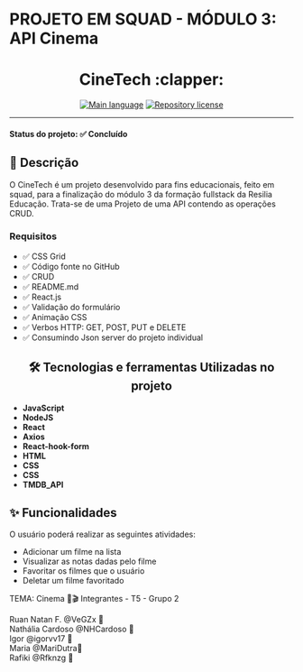 
# PROJETO EM SQUAD - MÓDULO 3: API Cinema

<div align="center">
    <h1> </h1>
    <h1 align=center> CineTech :clapper:	</h1>
    <p>
    <a href="https://pt-br.reactjs.org/"><img src="https://img.shields.io/badge/language-React-blue" alt="Main language" /></a>
    <a href="https://opensource.org/licenses/MIT"><img src="https://img.shields.io/badge/license-MIT-red" alt="Repository license" /></a>
    </p>
    <hr />
   
</div>

<h4> 
	Status do projeto: ✅ Concluído
</h4>


## 📜 Descrição

<p>
    O CineTech é um projeto desenvolvido para fins educacionais, feito em squad, para a finalização do módulo 3 da formação fullstack da Resilia Educação. Trata-se de uma Projeto de uma API contendo as operações CRUD.
 
</p>

### Requisitos

- ✅ CSS Grid
- ✅ Código fonte no GitHub
- ✅ CRUD
- ✅ README.md
- ✅ React.js
- ✅ Validação do formulário
- ✅ Animação CSS
- ✅ Verbos HTTP: GET, POST, PUT e DELETE
- ✅ Consumindo Json server do projeto individual


<h2 align=center>🛠️ Tecnologias e ferramentas Utilizadas no projeto</h2>
    
<ul>
    <li><strong>JavaScript</strong></li>
    <li><strong>NodeJS</strong></li>
    <li><strong>React</strong></li>
    <li><strong>Axios</strong></li>
    <li><strong>React-hook-form</strong></li>
    <li><strong>HTML</strong></li>
    <li><strong>CSS</strong></li>
    <li><strong>CSS</strong></li>
    <li><strong>TMDB_API</strong></li>
</ul>

## ✨ Funcionalidades

O usuário poderá realizar as seguintes atividades:

-  Adicionar um filme na lista
-  Visualizar as notas dadas pelo filme
-  Favoritar os filmes que o usuário
-  Deletar um filme favoritado


TEMA: Cinema 🍿🎬
Integrantes - T5 - Grupo 2

Ruan Natan F. @VeGZx 💛 <br>
Nathália Cardoso @NHCardoso 💛 <br>
Igor @igorvv17 💛 <br>
Maria @MariDutra💛 <br>
Rafiki @Rfknzg 💛 <br>
